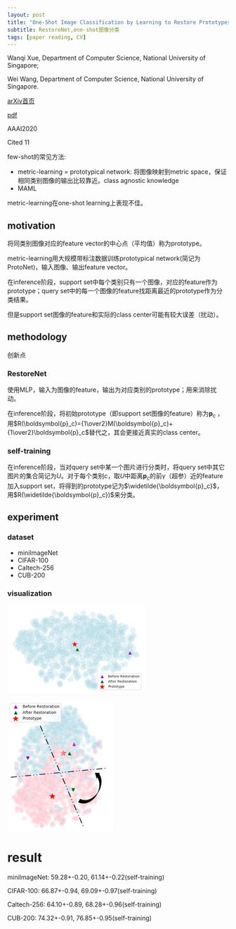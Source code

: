 ```yaml
---
layout: post
title: "One-Shot Image Classification by Learning to Restore Prototypes"
subtitle: RestoreNet,one-shot图像分类
tags: [paper reading, CV]
---
```


Wanqi Xue, Department of Computer Science, National University of Singapore;

Wei Wang, Department of Computer Science, National University of Singapore.

[arXiv首页](https://arxiv.org/abs/2005.01234)

[pdf](https://arxiv.org/pdf/2005.01234)

AAAI2020

Cited 11

few-shot的常见方法:

- metric-learning = prototypical network: 将图像映射到metric space，保证相同类别图像的输出比较靠近。class agnostic knowledge
- MAML

metric-learning在one-shot learning上表现不佳。

## motivation

将同类别图像对应的feature vector的中心点（平均值）称为prototype。

metric-learning用大规模带标注数据训练prototypical network(简记为ProtoNet)，输入图像、输出feature vector。

在inference阶段，support set中每个类别只有一个图像，对应的feature作为prototype；query set中的每一个图像的feature找距离最近的prototype作为分类结果。

但是support set图像的feature和实际的class center可能有较大误差（扰动）。

## methodology

创新点

### RestoreNet

使用MLP，输入为图像的feature，输出为对应类别的prototype；用来消除扰动。

在inference阶段，将初始prototype（即support set图像的feature）称为$\boldsymbol{p}_c$ ，用$R(\boldsymbol{p}_c)={1\over2}M(\boldsymbol{p}_c)+{1\over2}\boldsymbol{p}_c$替代之，其会更接近真实的class center。

### self-training

在inference阶段，当对query set中某一个图片进行分类时，将query set中其它图片的集合简记为$U$。对于每个类别$c$，取$U$中距离$\boldsymbol{p}_c$的前$\gamma$（超参）近的feature加入support set，将得到的prototype记为$\widetilde{\boldsymbol{p}_c}$，用$R(\widetilde{\boldsymbol{p}_c})$来分类。

## experiment

### dataset

- miniImageNet
- CIFAR-100
- Caltech-256
- CUB-200

### visualization

![](../assets/paper_img/RestoreNet_1.png)

![](../assets/paper_img/RestoreNet_2.png)

# result

miniImageNet: 59.28+-0.20, 61.14+-0.22(self-training)

CIFAR-100: 66.87+-0.94, 69.09+-0.97(self-training)

Caltech-256: 64.10+-0.89, 68.28+-0.96(self-training)

CUB-200: 74.32+-0.91, 76.85+-0.95(self-training)